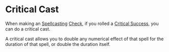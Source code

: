 # Critical Cast

When making an [Spellcasting](../Magic/Spellcasting.md) [Check](../Game%20Structure/Check.md), if you rolled a [Critical Success](Critical%20Success.md), you can do a critical cast.

A critical cast allows you to double any numerical effect of that spell for the duration of that spell, or double the duration itself.